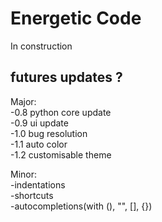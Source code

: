 # Energetic Code
In construction  

futures updates ?  
--
Major:  
-0.8 python core update  
-0.9 ui update  
-1.0 bug resolution  
-1.1 auto color  
-1.2 customisable theme  
 
Minor:  
-indentations   
-shortcuts  
-autocompletions(with (), "", [], {})  
